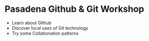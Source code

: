 # Pasadena Github & Git Workshop

* Learn about Github 
* Discover local uses of Git technology
* Try some Collationation patterns 
